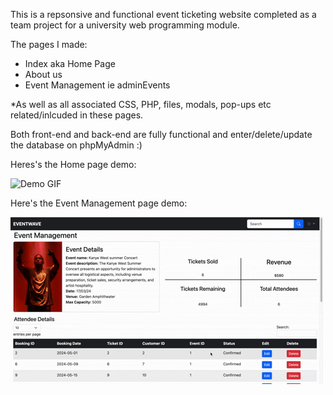 This is a repsonsive and functional event ticketing website completed as a team project for a university web programming module. 

The pages I made: 
- Index aka Home Page
- About us
- Event Management ie adminEvents
  
*As well as all associated CSS, PHP, files, modals, pop-ups etc related/inlcuded in these pages.

Both front-end and back-end are fully functional and enter/delete/update the database on phpMyAdmin :) 

Heres's the Home page demo:

![Demo GIF](images/homeDEMO.gif)

Here's the Event Management page demo:

![Demo GIF](images/adminDEMO.gif)
